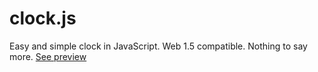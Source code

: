 # clock.js
Easy and simple clock in JavaScript.
Web 1.5 compatible.
Nothing to say more.
[See preview](https://diicorp95.now.sh/clock.js)
